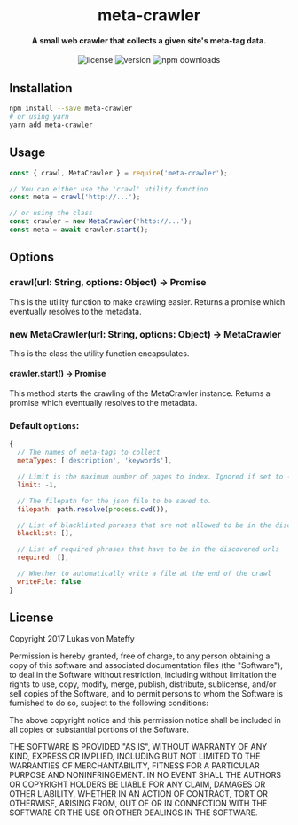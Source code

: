<h1 align="center">meta-crawler</h1>
<h4 align="center">
  A small web crawler that collects a given site's meta-tag data.
</h4>
<p align="center">
  <img alt="license" src="https://img.shields.io/npm/l/meta-crawler.svg">
  <img alt="version" src="https://img.shields.io/npm/v/meta-crawler.svg">
  <img alt="npm downloads" src="https://img.shields.io/npm/dt/meta-crawler.svg">
</p>

## Installation
```sh
npm install --save meta-crawler
# or using yarn
yarn add meta-crawler
```

## Usage
```js
const { crawl, MetaCrawler } = require('meta-crawler');

// You can either use the 'crawl' utility function
const meta = crawl('http://...');

// or using the class
const crawler = new MetaCrawler('http://...');
const meta = await crawler.start();
```

## Options
### crawl(url: String, options: Object) -> Promise
This is the utility function to make crawling easier.
Returns a promise which eventually resolves to the metadata.

### new MetaCrawler(url: String, options: Object) -> MetaCrawler
This is the class the utility function encapsulates.

#### crawler.start() -> Promise
This method starts the crawling of the MetaCrawler instance.
Returns a promise which eventually resolves to the metadata.

### Default `options`:
```js
{
  // The names of meta-tags to collect
  metaTypes: ['description', 'keywords'],

  // Limit is the maximum number of pages to index. Ignored if set to -1
  limit: -1,

  // The filepath for the json file to be saved to.
  filepath: path.resolve(process.cwd()),

  // List of blacklisted phrases that are not allowed to be in the discovered urls
  blacklist: [],

  // List of required phrases that have to be in the discovered urls
  required: [],

  // Whether to automatically write a file at the end of the crawl
  writeFile: false
}
```


## License
Copyright 2017 Lukas von Mateffy

Permission is hereby granted, free of charge, to any person obtaining a copy of this software and associated documentation files (the "Software"), to deal in the Software without restriction, including without limitation the rights to use, copy, modify, merge, publish, distribute, sublicense, and/or sell copies of the Software, and to permit persons to whom the Software is furnished to do so, subject to the following conditions:

The above copyright notice and this permission notice shall be included in all copies or substantial portions of the Software.

THE SOFTWARE IS PROVIDED "AS IS", WITHOUT WARRANTY OF ANY KIND, EXPRESS OR IMPLIED, INCLUDING BUT NOT LIMITED TO THE WARRANTIES OF MERCHANTABILITY, FITNESS FOR A PARTICULAR PURPOSE AND NONINFRINGEMENT. IN NO EVENT SHALL THE AUTHORS OR COPYRIGHT HOLDERS BE LIABLE FOR ANY CLAIM, DAMAGES OR OTHER LIABILITY, WHETHER IN AN ACTION OF CONTRACT, TORT OR OTHERWISE, ARISING FROM, OUT OF OR IN CONNECTION WITH THE SOFTWARE OR THE USE OR OTHER DEALINGS IN THE SOFTWARE.
